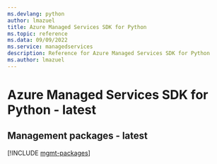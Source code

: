 ```yaml
---
ms.devlang: python
author: lmazuel
title: Azure Managed Services SDK for Python
ms.topic: reference
ms.data: 09/09/2022
ms.service: managedservices
description: Reference for Azure Managed Services SDK for Python
ms.author: lmazuel
---
```

# Azure Managed Services SDK for Python - latest

## Management packages - latest
[!INCLUDE [mgmt-packages](managed-services-mgmt-index.md)]